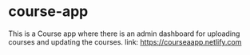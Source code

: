 # course-app
This is a Course app where there is an admin dashboard for uploading courses and updating the courses.
link: https://courseaapp.netlify.com
